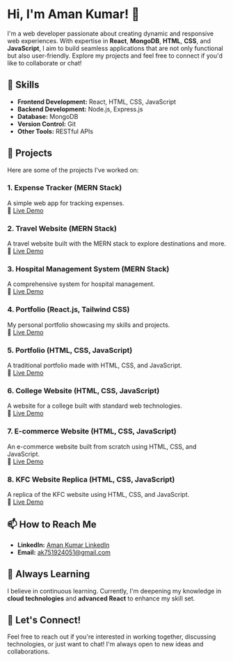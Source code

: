 # Hi, I'm Aman Kumar! 👋

I'm a web developer passionate about creating dynamic and responsive web experiences. With expertise in **React**, **MongoDB**, **HTML**, **CSS**, and **JavaScript**, I aim to build seamless applications that are not only functional but also user-friendly. Explore my projects and feel free to connect if you'd like to collaborate or chat!

## 🚀 Skills

- **Frontend Development:** React, HTML, CSS, JavaScript
- **Backend Development:** Node.js, Express.js
- **Database:** MongoDB
- **Version Control:** Git
- **Other Tools:** RESTful APIs

## 💼 Projects

Here are some of the projects I've worked on:

### 1. **Expense Tracker (MERN Stack)** 
A simple web app for tracking expenses.  
🔗 [Live Demo](https://expense-tracke1.netlify.app/login)

### 2. **Travel Website (MERN Stack)**  
A travel website built with the MERN stack to explore destinations and more.  
🔗 [Live Demo](https://travelling-website-mern.netlify.app/)

### 3. **Hospital Management System (MERN Stack)**  
A comprehensive system for hospital management.  
🔗 [Live Demo](https://hospital-management-services.netlify.app/)

### 4. **Portfolio (React.js, Tailwind CSS)**  
My personal portfolio showcasing my skills and projects.  
🔗 [Live Demo](https://aman-portfolio-04.netlify.app/)

### 5. **Portfolio (HTML, CSS, JavaScript)**  
A traditional portfolio made with HTML, CSS, and JavaScript.  
🔗 [Live Demo](https://portfolio-aman7.netlify.app/)

### 6. **College Website (HTML, CSS, JavaScript)**  
A website for a college built with standard web technologies.  
🔗 [Live Demo](https://college-website-7.netlify.app/)

### 7. **E-commerce Website (HTML, CSS, JavaScript)**  
An e-commerce website built from scratch using HTML, CSS, and JavaScript.  
🔗 [Live Demo](https://shopsy-ecommercee.netlify.app/)

### 8. **KFC Website Replica (HTML, CSS, JavaScript)**  
A replica of the KFC website using HTML, CSS, and JavaScript.  
🔗 [Live Demo](https://kfc-7.netlify.app/)

## 📫 How to Reach Me

- **LinkedIn:** [Aman Kumar LinkedIn](https://www.linkedin.com/in/aman-kumar-000a36269/)
- **Email:** ak751924051@gmail.com

## 🌱 Always Learning

I believe in continuous learning. Currently, I'm deepening my knowledge in **cloud technologies** and **advanced React** to enhance my skill set.

## 🤝 Let's Connect!

Feel free to reach out if you're interested in working together, discussing technologies, or just want to chat! I'm always open to new ideas and collaborations.
